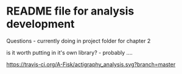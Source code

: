 # README file for analysis development  

Questions - currently doing in project folder for chapter 2  

is it worth putting in it's own library? - probably ....  

https://travis-ci.org/A-Fisk/actigraphy_analysis.svg?branch=master
